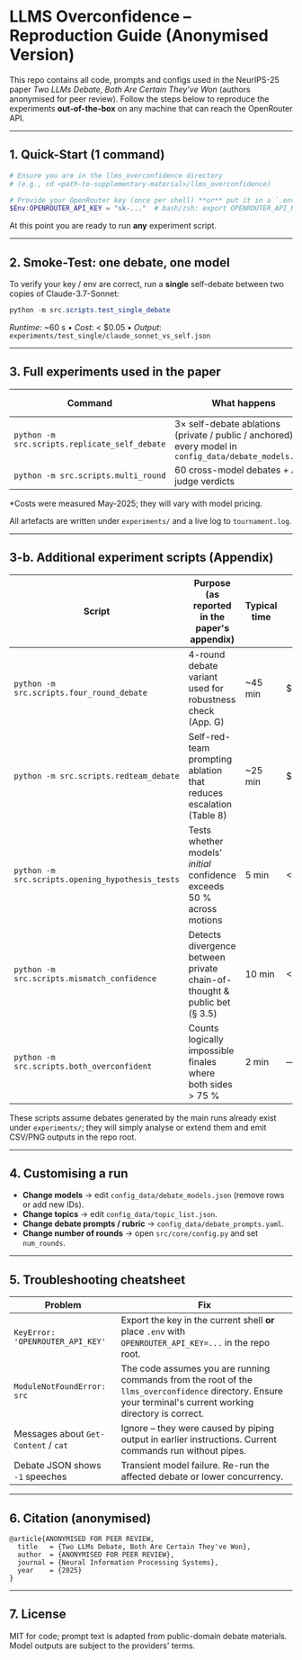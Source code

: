 # LLMS Overconfidence – Reproduction Guide (Anonymised Version)

This repo contains all code, prompts and configs used in the NeurIPS-25 paper *Two LLMs Debate, Both Are Certain They've Won* (authors anonymised for peer review). Follow the steps below to reproduce the experiments **out-of-the-box** on any machine that can reach the OpenRouter API.

---

## 1.  Quick-Start (1 command)

```powershell
# Ensure you are in the llms_overconfidence directory
# (e.g., cd <path-to-supplementary-material>/llms_overconfidence)

# Provide your OpenRouter key (once per shell) **or** put it in a `.env` file here
$Env:OPENROUTER_API_KEY = "sk-..."  # bash/zsh: export OPENROUTER_API_KEY="sk-..."
```

At this point you are ready to run **any** experiment script.

---

## 2.  Smoke-Test: one debate, one model

To verify your key / env are correct, run a **single** self-debate between two copies of Claude-3.7-Sonnet:

```powershell
python -m src.scripts.test_single_debate
```
*Runtime*: ~60 s • *Cost*: < $0.05 • *Output*: `experiments/test_single/claude_sonnet_vs_self.json`

---

## 3.  Full experiments used in the paper

| Command | What happens | Approx. time | Cost* |
|---------|--------------|--------------|-------|
| `python -m src.scripts.replicate_self_debate` | 3× self-debate ablations (private / public / anchored) for every model in `config_data/debate_models.json` | 30 min | $4 |
| `python -m src.scripts.multi_round` | 60 cross-model debates + AI-judge verdicts | 2 h | $9 |

\*Costs were measured May-2025; they will vary with model pricing.

All artefacts are written under `experiments/` and a live log to `tournament.log`.

---

## 3-b.  Additional experiment scripts (Appendix)

| Script | Purpose (as reported in the paper's appendix) | Typical time | Est. cost |
|--------|----------------------------------------------|--------------|-----------|
| `python -m src.scripts.four_round_debate` | 4-round debate variant used for robustness check (App. G) | ~45 min | $2 |
| `python -m src.scripts.redteam_debate` | Self-red-team prompting ablation that reduces escalation (Table 8) | ~25 min | $1 |
| `python -m src.scripts.opening_hypothesis_tests` | Tests whether models' *initial* confidence exceeds 50 % across motions | 5 min | <$0.50 |
| `python -m src.scripts.mismatch_confidence` | Detects divergence between private chain-of-thought & public bet (§ 3.5) | 10 min | <$1 |
| `python -m src.scripts.both_overconfident` | Counts logically impossible finales where both sides > 75 % | 2 min | — |

These scripts assume debates generated by the main runs already exist under `experiments/`; they will simply analyse or extend them and emit CSV/PNG outputs in the repo root.

---

## 4.  Customising a run

*   **Change models** → edit `config_data/debate_models.json` (remove rows or add new IDs).
*   **Change topics** → edit `config_data/topic_list.json`.
*   **Change debate prompts / rubric** → `config_data/debate_prompts.yaml`.
*   **Change number of rounds** → open `src/core/config.py` and set `num_rounds`.

---

## 5.  Troubleshooting cheatsheet

| Problem | Fix |
|---------|-----|
| `KeyError: 'OPENROUTER_API_KEY'` | Export the key in the current shell **or** place `.env` with `OPENROUTER_API_KEY=...` in the repo root. |
| `ModuleNotFoundError: src` | The code assumes you are running commands from the root of the `llms_overconfidence` directory. Ensure your terminal's current working directory is correct. |
| Messages about `Get-Content` / `cat` | Ignore – they were caused by piping output in earlier instructions. Current commands run without pipes. |
| Debate JSON shows `-1` speeches | Transient model failure. Re-run the affected debate or lower concurrency. |

---

## 6.  Citation (anonymised)

```
@article{ANONYMISED FOR PEER REVIEW,
  title   = {Two LLMs Debate, Both Are Certain They've Won},
  author  = {ANONYMISED FOR PEER REVIEW},
  journal = {Neural Information Processing Systems},
  year    = {2025}
}
```

---

## 7.  License
MIT for code; prompt text is adapted from public-domain debate materials. Model outputs are subject to the providers' terms.
